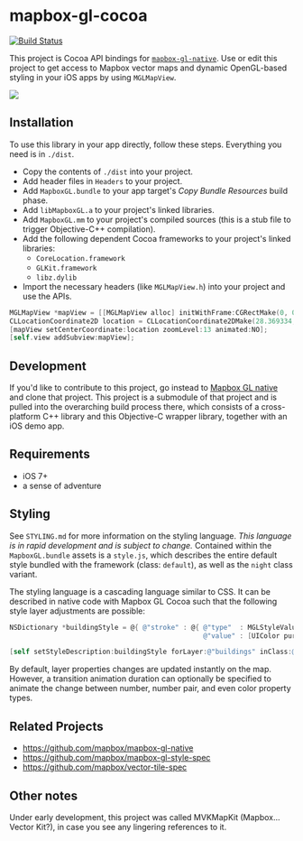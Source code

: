 # mapbox-gl-cocoa

[![Build Status](https://travis-ci.org/mapbox/mapbox-gl-cocoa.svg)](https://travis-ci.org/mapbox/mapbox-gl-cocoa)

This project is Cocoa API bindings for [`mapbox-gl-native`](https://github.com/mapbox/mapbox-gl-native). Use or edit this project to get access to Mapbox vector maps and dynamic OpenGL-based styling in your iOS apps by using `MGLMapView`. 

![](https://raw.githubusercontent.com/mapbox/mapbox-gl-cocoa/master/pkg/screenshot.png)

## Installation

To use this library in your app directly, follow these steps. Everything you need is in `./dist`. 

 * Copy the contents of `./dist` into your project. 
 * Add header files in `Headers` to your project. 
 * Add `MapboxGL.bundle` to your app target's *Copy Bundle Resources* build phase. 
 * Add `libMapboxGL.a` to your project's linked libraries. 
 * Add `MapboxGL.mm` to your project's compiled sources (this is a stub file to trigger Objective-C++ compilation). 
 * Add the following dependent Cocoa frameworks to your project's linked libraries: 
   - `CoreLocation.framework`
   - `GLKit.framework`
   - `libz.dylib`
 * Import the necessary headers (like `MGLMapView.h`) into your project and use the APIs. 

```objective-c
MGLMapView *mapView = [[MGLMapView alloc] initWithFrame:CGRectMake(0, 0, 400, 400)];
CLLocationCoordinate2D location = CLLocationCoordinate2DMake(28.369334, -80.743779);
[mapView setCenterCoordinate:location zoomLevel:13 animated:NO];
[self.view addSubview:mapView];
```

## Development

If you'd like to contribute to this project, go instead to [Mapbox GL native](https://github.com/mapbox/mapbox-gl-native) and clone that project. This project is a submodule of that project and is pulled into the overarching build process there, which consists of a cross-platform C++ library and this Objective-C wrapper library, together with an iOS demo app. 

## Requirements

 * iOS 7+
 * a sense of adventure

## Styling

See `STYLING.md` for more information on the styling language. *This language is in rapid development and is subject to change.* Contained within the `MapboxGL.bundle` assets is a `style.js`, which describes the entire default style bundled with the framework (class: `default`), as well as the `night` class variant. 

The styling language is a cascading language similar to CSS. It can be described in native code with Mapbox GL Cocoa such that the following style layer adjustments are possible: 

```objective-c
NSDictionary *buildingStyle = @{ @"stroke" : @{ @"type"  : MGLStyleValueTypeColor,
                                                @"value" : [UIColor purpleColor] } };

[self setStyleDescription:buildingStyle forLayer:@"buildings" inClass:@"default"];
```

By default, layer properties changes are updated instantly on the map. However, a transition animation duration can optionally be specified to animate the change between number, number pair, and even color property types. 

## Related Projects

 * https://github.com/mapbox/mapbox-gl-native
 * https://github.com/mapbox/mapbox-gl-style-spec
 * https://github.com/mapbox/vector-tile-spec

## Other notes

Under early development, this project was called MVKMapKit (Mapbox... Vector Kit?), in case you see any lingering references to it. 
